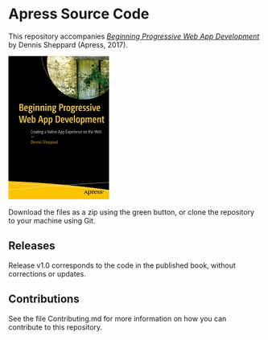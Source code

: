 # Apress Source Code

This repository accompanies [*Beginning Progressive Web App Development*](https://www.apress.com/9781484230893) by Dennis Sheppard (Apress, 2017).

[comment]: #cover
![Cover image](9781484230893.jpg)

Download the files as a zip using the green button, or clone the repository to your machine using Git.

## Releases

Release v1.0 corresponds to the code in the published book, without corrections or updates.

## Contributions

See the file Contributing.md for more information on how you can contribute to this repository.